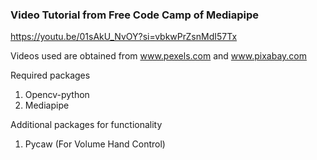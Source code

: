 ### Video Tutorial from Free Code Camp of Mediapipe

https://youtu.be/01sAkU_NvOY?si=vbkwPrZsnMdI57Tx

Videos used are obtained from www.pexels.com and www.pixabay.com

Required packages
1. Opencv-python
2. Mediapipe

Additional packages for functionality
1. Pycaw (For Volume Hand Control)